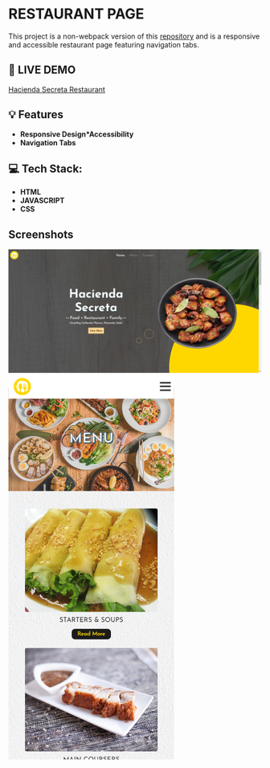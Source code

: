 # RESTAURANT PAGE

This project is a non-webpack version of this [repository](https://github.com/rainierXcode/Restaurant-Page-Webpack) and is a responsive and accessible restaurant page featuring navigation tabs.

## :link: LIVE DEMO
[Hacienda Secreta Restaurant](https://rainierxcode.github.io/Restaurant/)


 ## :bulb: Features
 * **Responsive Design*Accessibility**
 * **Navigation Tabs**

 ## :computer: Tech Stack:
 * **HTML**
 * **JAVASCRIPT**
 * **CSS**


## Screenshots
![](images/screenshots/image1.png)
![](images/screenshots/image2.png)

